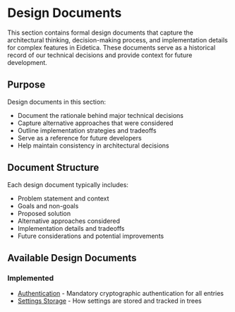 # Design Documents

This section contains formal design documents that capture the architectural thinking, decision-making process, and implementation details for complex features in Eidetica. These documents serve as a historical record of our technical decisions and provide context for future development.

## Purpose

Design documents in this section:

- Document the rationale behind major technical decisions
- Capture alternative approaches that were considered
- Outline implementation strategies and tradeoffs
- Serve as a reference for future developers
- Help maintain consistency in architectural decisions

## Document Structure

Each design document typically includes:

- Problem statement and context
- Goals and non-goals
- Proposed solution
- Alternative approaches considered
- Implementation details and tradeoffs
- Future considerations and potential improvements

## Available Design Documents

### Implemented

- [Authentication](authentication.md) - Mandatory cryptographic authentication for all entries
- [Settings Storage](settings_storage.md) - How settings are stored and tracked in trees
